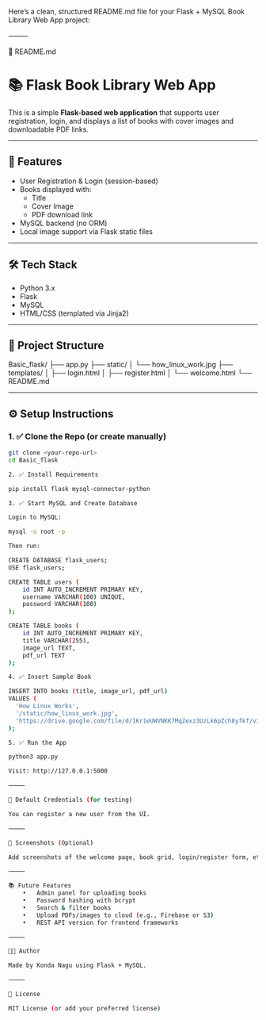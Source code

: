 Here’s a clean, structured README.md file for your Flask + MySQL Book Library Web App project:

⸻

📄 README.md

# 📚 Flask Book Library Web App

This is a simple **Flask-based web application** that supports user registration, login, and displays a list of books with cover images and downloadable PDF links.

---

## 🚀 Features

- User Registration & Login (session-based)
- Books displayed with:
  - Title
  - Cover Image
  - PDF download link
- MySQL backend (no ORM)
- Local image support via Flask static files

---

## 🛠️ Tech Stack

- Python 3.x
- Flask
- MySQL
- HTML/CSS (templated via Jinja2)

---

## 📁 Project Structure

Basic_flask/
├── app.py
├── static/
│   └── how_linux_work.jpg
├── templates/
│   ├── login.html
│   ├── register.html
│   └── welcome.html
└── README.md

---

## ⚙️ Setup Instructions

### 1. ✅ Clone the Repo (or create manually)
```bash
git clone <your-repo-url>
cd Basic_flask

2. ✅ Install Requirements

pip install flask mysql-connector-python

3. ✅ Start MySQL and Create Database

Login to MySQL:

mysql -u root -p

Then run:

CREATE DATABASE flask_users;
USE flask_users;

CREATE TABLE users (
    id INT AUTO_INCREMENT PRIMARY KEY,
    username VARCHAR(100) UNIQUE,
    password VARCHAR(100)
);

CREATE TABLE books (
    id INT AUTO_INCREMENT PRIMARY KEY,
    title VARCHAR(255),
    image_url TEXT,
    pdf_url TEXT
);

4. ✅ Insert Sample Book

INSERT INTO books (title, image_url, pdf_url)
VALUES (
  'How Linux Works',
  '/static/how_linux_work.jpg',
  'https://drive.google.com/file/d/1Kr1eUWVNKK7MqZexz3UzLk6pZch8yfkf/view?usp=sharing'
);

5. ✅ Run the App

python3 app.py

Visit: http://127.0.0.1:5000

⸻

🔐 Default Credentials (for testing)

You can register a new user from the UI.

⸻

📸 Screenshots (Optional)

Add screenshots of the welcome page, book grid, login/register form, etc.

⸻

📚 Future Features
	•	Admin panel for uploading books
	•	Password hashing with bcrypt
	•	Search & filter books
	•	Upload PDFs/images to cloud (e.g., Firebase or S3)
	•	REST API version for frontend frameworks

⸻

👨‍💻 Author

Made by Konda Nagu using Flask + MySQL.

⸻

📄 License

MIT License (or add your preferred license)
